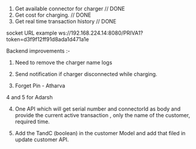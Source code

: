 1. Get available connector for charger // DONE
2. Get cost for charging. // DONE
3. Get real time transaction history // DONE

socket URL example
ws://192.168.224.14:8080/PRIVA1?token=d3f9f12ff91d8ada1d471a1e

Backend improvements :-

1. Need to remove the charger name logs
2. Send notification if charger disconnected while charging.

3. Forget Pin - Atharva

4 and 5 for Adarsh

4. One API which will get serial number and connectorId as body and provide the current active transaction , only the name of the customer, required time.

5. Add the TandC (boolean) in the customer Model and add that filed in update customer API.

